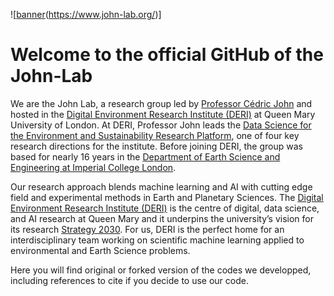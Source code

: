 ![[banner](banner.png)(https://www.john-lab.org/)]

# Welcome to the official GitHub of the John-Lab

We are the John Lab, a research group led by [Professor Cédric John](https://www.john-lab.org/lab_member/head-of-lab/dr-cedric-john/) and hosted in the [Digital Environment Research Institute (DERI)](https://www.qmul.ac.uk/deri/) at Queen Mary University of London. At DERI, Professor John leads the [Data Science for the Environment and Sustainability Research Platform](https://www.qmul.ac.uk/deri/research/research-platform---data-science-for-the-environment-and-sustainability-/), one of four key research directions for the institute. Before joining DERI, the group was based for nearly 16 years in the [Department of Earth Science and Engineering at Imperial College London](https://www.imperial.ac.uk/earth-science/).

Our research approach blends machine learning and AI with cutting edge field and experimental methods in Earth and Planetary Sciences. The [Digital Environment Research Institute (DERI)](https://www.qmul.ac.uk/deri/) is the centre of digital, data science, and AI research at Queen Mary and it underpins the university’s vision for its research [Strategy 2030](https://www.qmul.ac.uk/strategy-2030/). For us, DERI is the perfect home for an interdisciplinary team working on scientific machine learning applied to environmental and Earth Science problems.

Here you will find original or forked version of the codes we developped, including references to cite if you decide to use our code.

